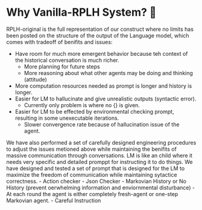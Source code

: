 # Why Vanilla-RPLH System? 🤔
RPLH-original is the full representation of our construct where no limits has been posted on the structure of the output of the Language model, which comes with tradeoff of benifits and issues:

- Have room for much more emergent behavior because teh context of the historical conversation is much richer.
    - More planning for future steps
    - More reasoning about what other agents may be doing and thinking (attitude)
- More computation resources needed as prompt is longer and history is longer.
- Easier for LM to hallucinate and give unrealistic outputs (syntactic error).
    - Currently only problem is where no {} is given.
- Easier for LM to be effected by environmental checking prompt, resulting in some unexecutable iterations.
    - Slower convergence rate because of hallucination issue of the agent.

We have also performed a set of carefully designed engineering procedures to adjust the issues metioned above while maintaining the benifits of massive communication through conversations. LM is like an child where it needs very specific and detailed promppt for instructing it to  do things. We have designed and tested a set of prompt that is designed for the LM to maximize the freedom of communication while maintaining sytactice correctness.
     - Action checker
     - Json Checker
     - Markovian History or No History (prevent oerwhelming information and enviornmental disturbance)
        - At each round the agent is either completely fresh-agent or one-step Markovian agent.
     - Careful Instruction